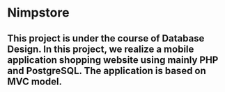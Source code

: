 # Nimpstore
## This project is under the course of Database Design. In this project, we realize a mobile application shopping website using mainly PHP and PostgreSQL. The application is based on MVC model.
